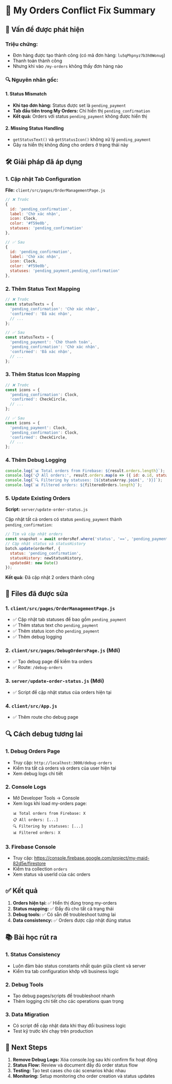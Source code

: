 # 🔧 My Orders Conflict Fix Summary

## 🚨 Vấn đề được phát hiện

### Triệu chứng:
- Đơn hàng được tạo thành công (có mã đơn hàng: `lu5qPhpnyz7b3h0Wonug`)
- Thanh toán thành công
- Nhưng khi vào `/my-orders` không thấy đơn hàng nào

### 🔍 Nguyên nhân gốc:

#### 1. **Status Mismatch**
- **Khi tạo đơn hàng:** Status được set là `pending_payment`
- **Tab đầu tiên trong My Orders:** Chỉ hiển thị `pending_confirmation`
- **Kết quả:** Orders với status `pending_payment` không được hiển thị

#### 2. **Missing Status Handling**
- `getStatusText()` và `getStatusIcon()` không xử lý `pending_payment`
- Gây ra hiển thị không đúng cho orders ở trạng thái này

## 🛠️ Giải pháp đã áp dụng

### 1. **Cập nhật Tab Configuration**
**File:** `client/src/pages/OrderManagementPage.js`

```javascript
// ❌ Trước
{ 
  id: 'pending_confirmation', 
  label: 'Chờ xác nhận', 
  icon: Clock,
  color: '#f59e0b',
  statuses: 'pending_confirmation' 
},

// ✅ Sau
{ 
  id: 'pending_confirmation', 
  label: 'Chờ xác nhận', 
  icon: Clock,
  color: '#f59e0b',
  statuses: 'pending_payment,pending_confirmation' 
},
```

### 2. **Thêm Status Text Mapping**
```javascript
// ❌ Trước
const statusTexts = {
  'pending_confirmation': 'Chờ xác nhận',
  'confirmed': 'Đã xác nhận',
  // ...
};

// ✅ Sau
const statusTexts = {
  'pending_payment': 'Chờ thanh toán',
  'pending_confirmation': 'Chờ xác nhận',
  'confirmed': 'Đã xác nhận',
  // ...
};
```

### 3. **Thêm Status Icon Mapping**
```javascript
// ❌ Trước
const icons = {
  'pending_confirmation': Clock,
  'confirmed': CheckCircle,
  // ...
};

// ✅ Sau
const icons = {
  'pending_payment': Clock,
  'pending_confirmation': Clock,
  'confirmed': CheckCircle,
  // ...
};
```

### 4. **Thêm Debug Logging**
```javascript
console.log(`📊 Total orders from Firebase: ${result.orders.length}`);
console.log('📋 All orders:', result.orders.map(o => ({ id: o.id, status: o.status })));
console.log(`🔍 Filtering by statuses: [${statusArray.join(', ')}]`);
console.log(`📊 Filtered orders: ${filteredOrders.length}`);
```

### 5. **Update Existing Orders**
**Script:** `server/update-order-status.js`

Cập nhật tất cả orders có status `pending_payment` thành `pending_confirmation`:
```javascript
// Tìm và cập nhật orders
const snapshot = await ordersRef.where('status', '==', 'pending_payment').get();
// Cập nhật status và statusHistory
batch.update(orderRef, {
  status: 'pending_confirmation',
  statusHistory: newStatusHistory,
  updatedAt: new Date()
});
```

**Kết quả:** Đã cập nhật 2 orders thành công

## 📁 Files đã được sửa

### 1. `client/src/pages/OrderManagementPage.js`
- ✅ Cập nhật tab statuses để bao gồm `pending_payment`
- ✅ Thêm status text cho `pending_payment`
- ✅ Thêm status icon cho `pending_payment`
- ✅ Thêm debug logging

### 2. `client/src/pages/DebugOrdersPage.js` (Mới)
- ✅ Tạo debug page để kiểm tra orders
- ✅ Route: `/debug-orders`

### 3. `server/update-order-status.js` (Mới)
- ✅ Script để cập nhật status của orders hiện tại

### 4. `client/src/App.js`
- ✅ Thêm route cho debug page

## 🔍 Cách debug tương lai

### 1. **Debug Orders Page**
- Truy cập: `http://localhost:3000/debug-orders`
- Kiểm tra tất cả orders và orders của user hiện tại
- Xem debug logs chi tiết

### 2. **Console Logs**
- Mở Developer Tools → Console
- Xem logs khi load my-orders page:
  ```
  📊 Total orders from Firebase: X
  📋 All orders: [...]
  🔍 Filtering by statuses: [...]
  📊 Filtered orders: X
  ```

### 3. **Firebase Console**
- Truy cập: https://console.firebase.google.com/project/my-maid-82d5e/firestore
- Kiểm tra collection `orders`
- Xem status và userId của các orders

## ✅ Kết quả

1. **Orders hiện tại:** ✅ Hiển thị đúng trong my-orders
2. **Status mapping:** ✅ Đầy đủ cho tất cả trạng thái
3. **Debug tools:** ✅ Có sẵn để troubleshoot tương lai
4. **Data consistency:** ✅ Orders được cập nhật đúng status

## 📚 Bài học rút ra

### 1. **Status Consistency**
- Luôn đảm bảo status constants nhất quán giữa client và server
- Kiểm tra tab configuration khớp với business logic

### 2. **Debug Tools**
- Tạo debug pages/scripts để troubleshoot nhanh
- Thêm logging chi tiết cho các operations quan trọng

### 3. **Data Migration**
- Có script để cập nhật data khi thay đổi business logic
- Test kỹ trước khi chạy trên production

## 🚀 Next Steps

1. **Remove Debug Logs:** Xóa console.log sau khi confirm fix hoạt động
2. **Status Flow:** Review và document đầy đủ order status flow
3. **Testing:** Tạo test cases cho các scenarios khác nhau
4. **Monitoring:** Setup monitoring cho order creation và status updates
